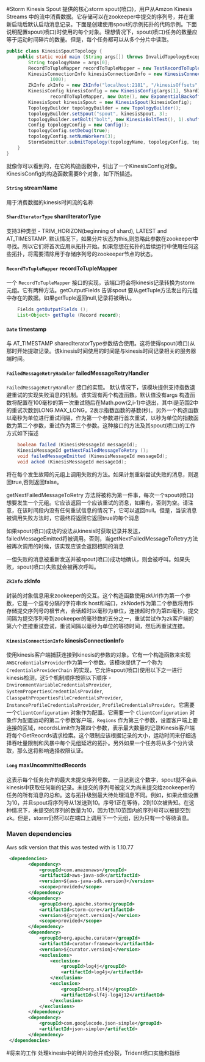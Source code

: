 #Storm Kinesis Spout
提供的核心storm spout(喷口)，用户从Amzon Kinesis Streams 中的流中消费数据。它存储可以在zookeeper中提交的序列号，并在重新启动后默认启动消息记录。下面是创建使用spout的示例拓扑的代码示例。下面说明配置spout(喷口)时使用的每个对象。理想情况下，spout(喷口)任务的数量应等于运动时间碎片的数量。但是，每个任务都可以从多个分片中读取。

```java
public class KinesisSpoutTopology {
    public static void main (String args[]) throws InvalidTopologyException, AuthorizationException, AlreadyAliveException {
        String topologyName = args[0];
        RecordToTupleMapper recordToTupleMapper = new TestRecordToTupleMapper();
        KinesisConnectionInfo kinesisConnectionInfo = new KinesisConnectionInfo(new CredentialsProviderChain(), new ClientConfiguration(), Regions.US_WEST_2,
                1000);
        ZkInfo zkInfo = new ZkInfo("localhost:2181", "/kinesisOffsets", 20000, 15000, 10000L, 3, 2000);
        KinesisConfig kinesisConfig = new KinesisConfig(args[1], ShardIteratorType.TRIM_HORIZON,
                recordToTupleMapper, new Date(), new ExponentialBackoffRetrier(), zkInfo, kinesisConnectionInfo, 10000L);
        KinesisSpout kinesisSpout = new KinesisSpout(kinesisConfig);
        TopologyBuilder topologyBuilder = new TopologyBuilder();
        topologyBuilder.setSpout("spout", kinesisSpout, 3);
        topologyBuilder.setBolt("bolt", new KinesisBoltTest(), 1).shuffleGrouping("spout");
        Config topologyConfig = new Config();
        topologyConfig.setDebug(true);
        topologyConfig.setNumWorkers(3);
        StormSubmitter.submitTopology(topologyName, topologyConfig, topologyBuilder.createTopology());
    }
}
```

就像你可以看到的，在它的构造函数中，引出了一个KinesisConfig对象。KinesisConfig的构造函数需要8个对象，如下所描述。

#### `String` streamName
用于消费数据的kinesis时间流的名称

#### `ShardIteratorType` shardIteratorType
支持3种类型 - TRIM_HORIZON(beginning of shard), LATEST and AT_TIMESTAMP. 默认情况下，如果分片状态为this,则忽略此参数在zookeeper中寻找。所以它们将首次应用从拓扑开始。如果您想在拓扑的后续运行中使用任何这些拓扑，将需要清除用于存储序列号的zookeeper节点的状态。

#### `RecordToTupleMapper` recordToTupleMapper
一个 `RecordToTupleMapper` 接口的实现，该端口将会将kinesis记录转换为storm元组。它有两种方法。getOutputFields 告诉spout 要从getTuple方法发出的元组中存在的数据。如果getTuple返回null,记录将被确认。
```java
    Fields getOutputFields ();
    List<Object> getTuple (Record record);
```

#### `Date` timestamp
与 AT_TIMESTAMP sharedIteratorType参数结合使用。这将使得spout(喷口)从那时开始提取记录。该kinesis时间使用的时间是与kinesis时间记录相关的服务器端时间。

#### `FailedMessageRetryHadnler` failedMessageRetryHandler 
`FailedMessageRetryHandler` 接口的实现。 默认情况下，该模块提供支持指数退避重试的实现失败消息的机制。该实现有两个构造函数。默认值没有args 构造函数将配置在100毫秒的第一次重试随后在Math.pow(2,i-1)中退出，其中i是范围2中的重试次数到LONG.MAX_LONG。2表示指数函数的基数(秒)。另外一个构造函数以毫秒为单位进行重试间隔，作为第一个参数进行首次重试，以秒为单位的指数函数为第二个参数，重试作为第三个参数。这种接口的方法及其spout(喷口)的工作方式如下描述
```java
    boolean failed (KinesisMessageId messageId);
    KinesisMessageId getNextFailedMessageToRetry ();
    void failedMessageEmitted (KinesisMessageId messageId);
    void acked (KinesisMessageId messageId);
```
将在每个发生故障的元组上调用失败的方法。如果计划重新尝试失败的消息，则返回true,否则返回false。

getNextFailedMessageToRetry 方法将被称为第一件事，每次一个spout(喷口)想要发生一个元组。它应该返回一个应该重试的消息，如果有，否则为空。请注意，在该时间段内没有任何重试信息的情况下，它可以返回null。但是，当该消息被调用失败方法时，它最终将返回它返回true的每个消息

如果spout(喷口)成功的设法从kinesis时获取记录并发送，failedMessageEmitted将被调用。否则，当getNextFailedMessageToRetry方法被再次调用的时候，该实现应该会返回相同的消息

一但失败的消息被重新发送并被spout(喷口)成功地确认，则会被呼叫。如果失败，spout(喷口)失败就会被再次呼叫。

#### `ZkInfo` zkInfo
封装的对象信息用来zookeeper的交互。这个构造函数使用zkUrl作为第一个参数，它是一个逗号分隔的字符串zk host和端口，zkNode作为第二个参数将用作存储提交序列号的根节点，会话超时以毫秒为单位，连接超时作为第四毫秒，提交间隔为提交序列号到zookeeper的毫秒数的五分之一，重试尝试作为zk客户端的第六个连接重试尝试，重试间隔以毫秒为单位的等待时间，然后再重试连接。

#### `KinesisConnectionInfo` kinesisConnectionInfo
使用kinesis客户端捕获连接到kinesis的参数的对象。它有一个构造函数来实现  `AWSCredentialsProvider`作为第一个参数。该模块提供了一个称为 `CredentialsProviderChain` 的实现，它允许spout(喷口)使用以下之一进行kinesis检测，这5个机制顺序按照以下顺序 - `EnvironmentVariableCredentialsProvider`, `SystemPropertiesCredentialsProvider`, `ClasspathPropertiesFileCredentialsProvider`, 
`InstanceProfileCredentialsProvider`, `ProfileCredentialsProvider`。它需要一个`ClientConfiguration` 对象作为配置。它需要一个 `ClientConfiguration` 对象作为配置运动的第二个参数客户端，`Regions` 作为第三个参数，设置客户端上要连接的区域，recordsLimit作为第四个参数，表示最大数量的记录Kinesis客户端将每个GetReocrds请求检索。这个限制应该根据记录的大小，运动时间来仔细选择吞吐量限制和风暴中每个元组延迟的拓扑。另外如果一个任务将从多个分片读取，那么这将影响选择权限认证。

#### `Long` maxUncommittedRecords
这表示每个任务允许的最大未提交序列号数。一旦达到这个数字，spout就不会从kinesis中获取任何新的记录。未提交的序列号被定义为尚未提交给zookeeper的任务的所有消息的总和。这与拓扑级别最大待处理消息不同。例如，如果此值设置为10，并且spout将序列号从1发送到10。序号1正在等待，2到10次被告知。在这种情况下，未提交的序列的数量为10，因为1到10范围内的序列号可以被提交到zk。但是，storm仍然可以在端口上调用下一个元组，因为只有一个等待消息。
 
### Maven dependencies
Aws sdk version that this was tested with is 1.10.77

```xml
 <dependencies>
        <dependency>
            <groupId>com.amazonaws</groupId>
            <artifactId>aws-java-sdk</artifactId>
            <version>${aws-java-sdk.version}</version>
            <scope>provided</scope>
        </dependency>
        <dependency>
            <groupId>org.apache.storm</groupId>
            <artifactId>storm-core</artifactId>
            <version>${project.version}</version>
            <scope>provided</scope>
        </dependency>
        <dependency>
            <groupId>org.apache.curator</groupId>
            <artifactId>curator-framework</artifactId>
            <version>${curator.version}</version>
            <exclusions>
                <exclusion>
                    <groupId>log4j</groupId>
                    <artifactId>log4j</artifactId>
                </exclusion>
                <exclusion>
                    <groupId>org.slf4j</groupId>
                    <artifactId>slf4j-log4j12</artifactId>
                </exclusion>
            </exclusions>
        </dependency>
        <dependency>
            <groupId>com.googlecode.json-simple</groupId>
            <artifactId>json-simple</artifactId>
        </dependency>
 </dependencies>
```

#将来的工作
处理kinesis中的碎片的合并或分裂，Trident喷口实施和指标
